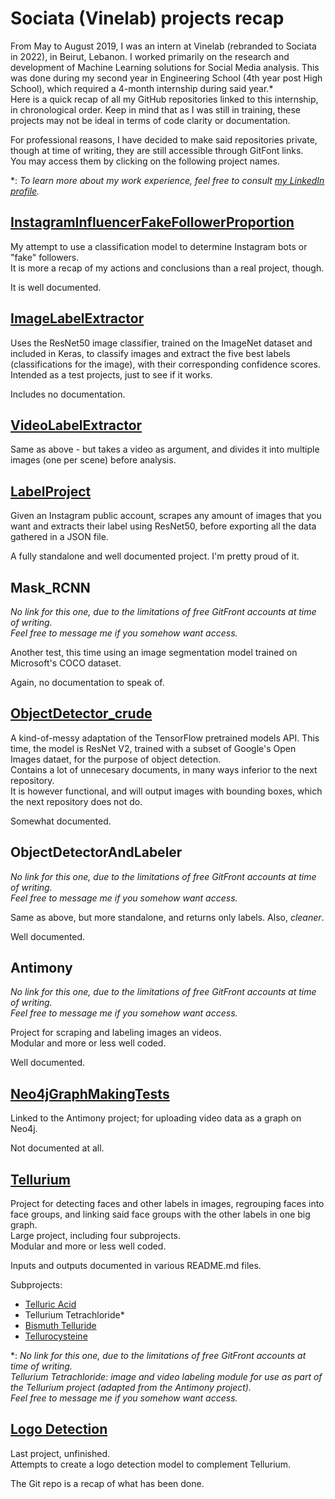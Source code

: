 # Sociata (Vinelab) projects recap

From May to August 2019, I was an intern at Vinelab (rebranded to Sociata in 2022), in Beirut, Lebanon. I worked primarily on the research and development of Machine Learning solutions for Social Media analysis. This was done during my second year in Engineering School (4th year post High School), which required a 4-month internship during said year.\*  
Here is a quick recap of all my GitHub repositories linked to this internship, in chronological order. Keep in mind that as I was still in training, these projects may not be ideal in terms of code clarity or documentation.    

For professional reasons, I have decided to make said repositories private, though at time of writing, they are still accessible through GitFont links.    
You may access them by clicking on the following project names.  

\*: *To learn more about my work experience, feel free to consult [my LinkedIn profile](https://www.linkedin.com/in/mathieu-seraphim/).*

## [InstagramInfluencerFakeFollowerProportion](https://gitfront.io/r/MathieuSeraphim/G8L8BdyQ6UWK/InstagramInfluencerFakeFollowerProportion/)

My attempt to use a classification model to determine Instagram bots or "fake" followers.    
It is more a recap of my actions and conclusions than a real project, though.    

It is well documented.

## [ImageLabelExtractor](https://gitfront.io/r/MathieuSeraphim/CwSVwCuLfPzd/ImageLabelExtractor/)

Uses the ResNet50 image classifier, trained on the ImageNet dataset and included in Keras, to classify images and extract the five best labels (classifications for the image), with their corresponding confidence scores.    
Intended as a test projects, just to see if it works.    

Includes no documentation.

## [VideoLabelExtractor](https://gitfront.io/r/MathieuSeraphim/WRaH8WnzVwxF/VideoLabelExtractor/)

Same as above - but takes a video as argument, and divides it into multiple images (one per scene) before analysis.

## [LabelProject](https://gitfront.io/r/MathieuSeraphim/iDmP9PNTjQDy/LabelProject/)

Given an Instagram public account, scrapes any amount of images that you want and extracts their label using ResNet50, before exporting all the data gathered in a JSON file.    

A fully standalone and well documented project. I'm pretty proud of it.

## Mask_RCNN
*No link for this one, due to the limitations of free GitFront accounts at time of writing.*    
*Feel free to message me if you somehow want access.*    

Another test, this time using an image segmentation model trained on Microsoft's COCO dataset.    

Again, no documentation to speak of.

## [ObjectDetector_crude](https://gitfront.io/r/MathieuSeraphim/mr5Ghpzk3Z58/ObjectDetector-crude/)

A kind-of-messy adaptation of the TensorFlow pretrained models API. This time, the model is ResNet V2, trained with a subset of Google's Open Images dataet, for the purpose of object detection.    
Contains a lot of unnecesary documents, in many ways inferior to the next repository.    
It is however functional, and will output images with bounding boxes, which the next repository does not do.    

Somewhat documented.

## ObjectDetectorAndLabeler
*No link for this one, due to the limitations of free GitFront accounts at time of writing.*    
*Feel free to message me if you somehow want access.*    

Same as above, but more standalone, and returns only labels. Also, *cleaner*.    

Well documented.

## Antimony
*No link for this one, due to the limitations of free GitFront accounts at time of writing.*    
*Feel free to message me if you somehow want access.*    

Project for scraping and labeling images an videos.    
Modular and more or less well coded.    

Well documented.

## [Neo4jGraphMakingTests](https://gitfront.io/r/MathieuSeraphim/MhUK1nEM1jHT/Neo4jGraphMakingTests/)

Linked to the Antimony project; for uploading video data as a graph on Neo4j.    

Not documented at all.

## [Tellurium](https://gitfront.io/r/MathieuSeraphim/8zCRHUw2fa7W/Tellurium/)

Project for detecting faces and other labels in images, regrouping faces into face groups, and linking said face groups with the other labels in one big graph.    
Large project, including four subprojects.    
Modular and more or less well coded.    

Inputs and outputs documented in various README.md files.    

Subprojects:
- [Telluric Acid](https://gitfront.io/r/MathieuSeraphim/PW2fLb9AXRj9/Telluric-Acid/)
- Tellurium Tetrachloride\*
- [Bismuth Telluride](https://gitfront.io/r/MathieuSeraphim/ADSshsum7391/Bismuth-Telluride/)
- [Tellurocysteine](https://gitfront.io/r/MathieuSeraphim/KVo2htemWbQv/Tellurocysteine/)    

\*: *No link for this one, due to the limitations of free GitFront accounts at time of writing.*    
*Tellurium Tetrachloride: image and video labeling module for use as part of the Tellurium project (adapted from the Antimony project).*    
*Feel free to message me if you somehow want access.*    

## [Logo Detection](https://gitfront.io/r/MathieuSeraphim/5fA5a3srwFx3/LogoDetectionReport/)

Last project, unfinished.  
Attempts to create a logo detection model to complement Tellurium.  

The Git repo is a recap of what has been done.
